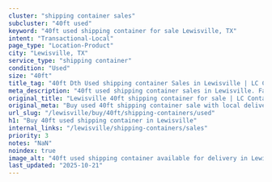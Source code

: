 ```yaml
---
cluster: "shipping container sales"
subcluster: "40ft used"
keyword: "40ft used shipping container for sale Lewisville, TX"
intent: "Transactional-Local"
page_type: "Location-Product"
city: "Lewisville, TX"
service_type: "shipping container"
condition: "Used"
size: "40ft"
title_tag: "40ft Dth Used shipping container Sales in Lewisville | LC Container"
meta_description: "40ft used shipping container sales in Lewisville. Fast delivery, competitive pricing. Serving shipping containers area. Quote ID: FC0. Call (214) 524-4168 for your free quote today."
original_title: "Lewisville 40ft shipping container for sale | LC Container"
original_meta: "Buy used 40ft shipping container sale with local delivery in Lewisville, TX. LC Container — local Since 2003. Request a fast quote today."
url_slug: "/lewisville/buy/40ft/shipping-containers/used"
h1: "Buy 40ft used shipping container in Lewisville"
internal_links: "/lewisville/shipping-containers/sales"
priority: 3
notes: "NaN"
noindex: true
image_alt: "40ft used shipping container available for delivery in Lewisville"
last_updated: "2025-10-21"
---
```


<!-- TODO: Add unique city/inventory copy, images, and internal links here. -->
